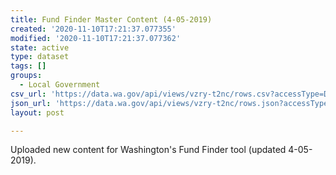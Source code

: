 ```yaml
---
title: Fund Finder Master Content (4-05-2019)
created: '2020-11-10T17:21:37.077355'
modified: '2020-11-10T17:21:37.077362'
state: active
type: dataset
tags: []
groups:
  - Local Government
csv_url: 'https://data.wa.gov/api/views/vzry-t2nc/rows.csv?accessType=DOWNLOAD'
json_url: 'https://data.wa.gov/api/views/vzry-t2nc/rows.json?accessType=DOWNLOAD'
layout: post

---
```

Uploaded new content for Washington's Fund Finder tool (updated 4-05-2019).
